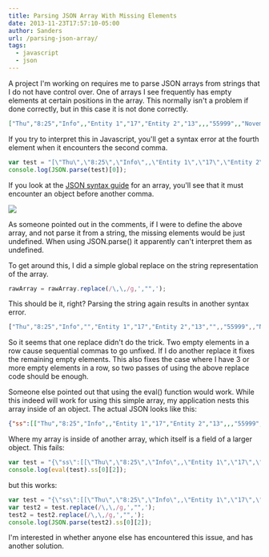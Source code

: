 ```yaml
---
title: Parsing JSON Array With Missing Elements
date: 2013-11-23T17:57:10-05:00
author: Sanders
url: /parsing-json-array/
tags:
  - javascript
  - json
---
```

A project I'm working on requires me to parse JSON arrays from strings that I do not have control over. One of arrays I see frequently has empty elements at certain positions in the array. This normally isn't a problem if done correctly, but in this case it is not done correctly.

```json
["Thu","8:25","Info",,"Entity 1","17","Entity 2","13",,,"55999",,"November","2013"]
```

If you try to interpret this in Javascript, you'll get a syntax error at the fourth element when it encounters the second comma.

```js
var test = "[\"Thu\",\"8:25\",\"Info\",,\"Entity 1\",\"17\",\"Entity 2\",\"13\",,,\"55999\",,\"November\",\"2013\"]";
console.log(JSON.parse(test)[0]);
```

If you look at the <a href="http://www.json.org/" target="_blank">JSON syntax guide</a> for an array, you'll see that it must encounter an object before another comma.

![](http://www.json.org/array.gif)

As someone pointed out in the comments, if I were to define the above array, and not parse it from a string, the missing elements would be just undefined. When using JSON.parse() it apparently can't interpret them as undefined.

To get around this, I did a simple global replace on the string representation of the array.

```js
rawArray = rawArray.replace(/\,\,/g,',"",');
```

This should be it, right? Parsing the string again results in another syntax error.

```js
["Thu","8:25","Info","","Entity 1","17","Entity 2","13","",,"55999",,"November","2013"]
```

So it seems that one replace didn't do the trick. Two empty elements in a row cause sequential commas to go unfixed. If I do another replace it fixes the remaining empty elements. This also fixes the case where I have 3 or more empty elements in a row, so two passes of using the above replace code should be enough.

Someone else pointed out that using the eval() function would work. While this indeed will work for using this simple array, my application nests this array inside of an object. The actual JSON looks like this:

```json
{"ss":[["Thu","8:25","Info",,"Entity 1","17","Entity 2","13",,,"55999",,"November","2013"]]};
```

Where my array is inside of another array, which itself is a field of a larger object. This fails:

```js
var test = "{\"ss\":[[\"Thu\",\"8:25\",\"Info\",,\"Entity 1\",\"17\",\"Entity 2\",\"13\",,,\"55999\",,\"November\",\"2013\"]]}";
console.log(eval(test).ss[0][2]);
```

but this works:

```js
var test = "{\"ss\":[[\"Thu\",\"8:25\",\"Info\",,\"Entity 1\",\"17\",\"Entity 2\",\"13\",,,\"55999\",,\"November\",\"2013\"]]}";
var test2 = test.replace(/\,\,/g,',"",');
test2 = test2.replace(/\,\,/g,',"",');
console.log(JSON.parse(test2).ss[0][2]);
```

I'm interested in whether anyone else has encountered this issue, and has another solution.
